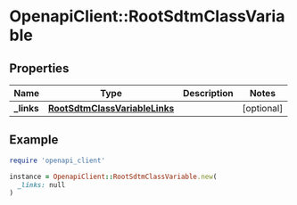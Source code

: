 # OpenapiClient::RootSdtmClassVariable

## Properties

| Name | Type | Description | Notes |
| ---- | ---- | ----------- | ----- |
| **_links** | [**RootSdtmClassVariableLinks**](RootSdtmClassVariableLinks.md) |  | [optional] |

## Example

```ruby
require 'openapi_client'

instance = OpenapiClient::RootSdtmClassVariable.new(
  _links: null
)
```

